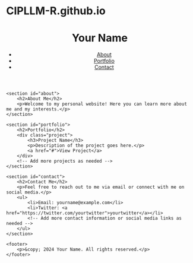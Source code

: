 # CIPLLM-R.github.io
<!DOCTYPE html>
<html lang="en">
<head>
    <meta charset="UTF-8">
    <meta name="viewport" content="width=device-width, initial-scale=1.0">
    <title>Your Name - Personal Website</title>
    <link rel="stylesheet" href="styles.css"> <!-- You can link to a CSS file for styling -->
</head>
<body>
    <header>
        <h1>Your Name</h1>
        <nav>
            <ul>
                <li><a href="#about">About</a></li>
                <li><a href="#portfolio">Portfolio</a></li>
                <li><a href="#contact">Contact</a></li>
            </ul>
        </nav>
    </header>

    <section id="about">
        <h2>About Me</h2>
        <p>Welcome to my personal website! Here you can learn more about me and my interests.</p>
    </section>

    <section id="portfolio">
        <h2>Portfolio</h2>
        <div class="project">
            <h3>Project Name</h3>
            <p>Description of the project goes here.</p>
            <a href="#">View Project</a>
        </div>
        <!-- Add more projects as needed -->
    </section>

    <section id="contact">
        <h2>Contact Me</h2>
        <p>Feel free to reach out to me via email or connect with me on social media.</p>
        <ul>
            <li>Email: yourname@example.com</li>
            <li>Twitter: <a href="https://twitter.com/yourtwitter">yourtwitter</a></li>
            <!-- Add more contact information or social media links as needed -->
        </ul>
    </section>

    <footer>
        <p>&copy; 2024 Your Name. All rights reserved.</p>
    </footer>
</body>
</html>
